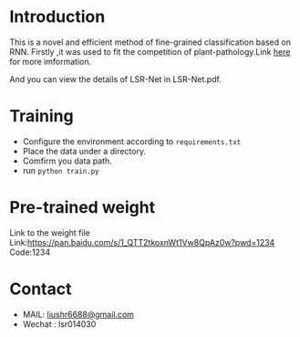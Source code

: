 # Introduction
This is a novel and efficient method of fine-grained classification based on RNN.
Firstly ,it was used to fit the competition of plant-pathology.Link [here](https://www.kaggle.com/code/tarunpaparaju/plant-pathology-2020-eda-models) for more imformation.

And you can view the details of LSR-Net in LSR-Net.pdf.
# Training
+ Configure the environment according to ```requirements.txt```
+ Place the data under a directory.
+ Comfirm you data path.
+ run `python train.py`

# Pre-trained weight
Link to the weight file
Link:https://pan.baidu.com/s/1_QTT2tkoxnWt1Vw8QpAz0w?pwd=1234 
Code:1234 



# Contact
+ MAIL:    liushr6688@gmail.com
+ Wechat : lsr014030
